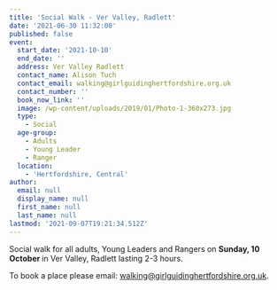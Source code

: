```yaml
---
title: 'Social Walk - Ver Valley, Radlett'
date: '2021-06-30 11:32:00'
published: false
event:
  start_date: '2021-10-10'
  end_date: ''
  address: Ver Valley Radlett
  contact_name: Alison Tuch
  contact_email: walking@girlguidinghertfordshire.org.uk
  contact_number: ''
  book_now_link: ''
  image: /wp-content/uploads/2019/01/Photo-1-360x273.jpg
  type:
    - Social
  age-group:
    - Adults
    - Young Leader
    - Ranger
  location:
    - 'Hertfordshire, Central'
author:
  email: null
  display_name: null
  first_name: null
  last_name: null
lastmod: '2021-09-07T19:21:34.512Z'
---
```

Social walk for all adults, Young Leaders and Rangers on <strong>Sunday, 10 October </strong>in Ver Valley, Radlett lasting 2-3 hours.

To book a place please email: <a href="mailto:walking@girlguidinghertfordshire.org.uk">walking@girlguidinghertfordshire.org.uk</a>.
